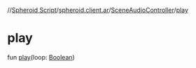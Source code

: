 //[Spheroid Script](../../index.md)/[spheroid.client.ar](../index.md)/[SceneAudioController](index.md)/[play](play.md)



# play  
 
fun [play](play.md)(loop: [Boolean](../../spheroid/-boolean/index.md))  



